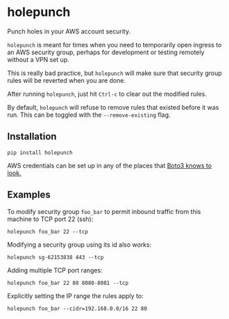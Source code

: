 # holepunch
Punch holes in your AWS account security.

`holepunch` is meant for times when you need to temporarily open ingress to an
AWS security group, perhaps for development or testing remotely without a VPN
set up.

This is really bad practice, but `holepunch` will make sure that security group
rules will be reverted when you are done.

After running `holepunch`, just hit `Ctrl-c` to clear out the modified rules.

By default, `holepunch` will refuse to remove rules that existed before it
was run. This can be toggled with the `--remove-existing` flag.

## Installation

```
pip install holepunch
```

AWS credentials can be set up in any of the places that [Boto3 knows to look.](http://boto3.readthedocs.io/en/latest/guide/configuration.html)

## Examples

To modify security group `foo_bar` to permit inbound traffic from this
machine to TCP port 22 (ssh):

```
holepunch foo_bar 22 --tcp
```

Modifying a security group using its id also works:

```
holepunch sg-62153838 443 --tcp
```

Adding multiple TCP port ranges:

```
holepunch foo_bar 22 80 8080-8081 --tcp
```

Explicitly setting the IP range the rules apply to:

```
holepunch foo_bar --cidr=192.168.0.0/16 22 80
```
